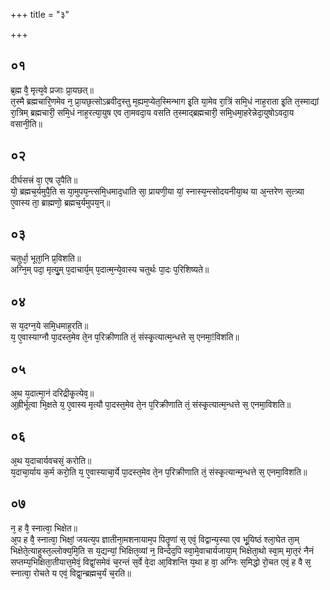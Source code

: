 +++
title = "३"

+++
## ०१
ब्र᳘ह्म वै᳘ मृत्य᳘वे प्रजाः प्रा᳘यछत्॥  
त᳘स्मै ब्रह्मचारि᳘णमेव न᳘ प्रा᳘यछ᳘त्सोऽब्रवीद᳘स्तु म᳘ह्यम᳘प्येत᳘स्मिन्भाग इ᳘ति या᳘मेव रा᳘त्रिं समि᳘धं नाह᳘राता इ᳘ति त᳘स्माद्यां रा᳘त्रिम् ब्रह्मचारी᳘ समि᳘धं नाह᳘रत्या᳘युष एव ता᳘मवदा᳘य वसति त᳘स्माद्ब्रह्मचारी᳘ समि᳘धमा᳘हरेन्नेदा᳘युषोऽवदा᳘य वसानी᳘ति॥  
## ०२
दीर्घसत्त्रं वा᳘ एष उ᳘पैति॥  
यो᳘ ब्रह्मच᳘र्यमुपै᳘ति स या᳘मुपय᳘न्त्समि᳘धमाद᳘धाति सा᳘ प्रायणी᳘या यां᳘ स्नास्य᳘न्त्सोदयनीया᳘थ या अ᳘न्तरेण स᳘त्त्र्या ए᳘वास्य ता᳘ ब्राह्मणो᳘ ब्रह्मच᳘र्यमुपय᳘न्॥  
## ०३
चतुर्धा᳘ भूता᳘नि प्र᳘विशति॥  
अग्नि᳘म् पदा᳘ मृत्यु᳘म् प᳘दाचार्य᳘म् प᳘दात्म᳘न्ये᳘वास्य चतुर्थः पा᳘दः प᳘रिशिष्यते॥  
## ०४
स य᳘दग्न᳘ये समि᳘धमाह᳘रति॥  
य᳘ ए᳘वास्याग्नौ पा᳘दस्त᳘मेव ते᳘न प᳘रिक्रीणाति तं᳘ संस्कृ᳘त्यात्म᳘न्धत्ते स᳘ एनमा᳘!विशति॥  
## ०५
अ᳘थ य᳘दात्मा᳘नं दरिद्रीकृ᳘त्येव᳘॥  
अ᳘ह्रीर्भूत्वा भि᳘क्षते य᳘ ए᳘वास्य मृत्यौ पा᳘दस्त᳘मेव ते᳘न प᳘रिक्रीणाति तं᳘ संस्कृ᳘त्यात्म᳘न्धत्ते स᳘ एनमा᳘विशति॥  
## ०६
अ᳘थ य᳘दाचार्यवचसं᳘ करोति॥  
य᳘दाचा᳘र्याय क᳘र्म करो᳘ति य᳘ ए᳘वास्याचा᳘र्ये पा᳘दस्त᳘मेव ते᳘न प᳘रिक्रीणाति तं᳘ संस्कृ᳘त्यान्म᳘न्धत्ते स᳘ एनमा᳘विशति॥  
## ०७
न᳘ ह वै᳘ स्नात्वा᳘ भिक्षेत॥  
अ᳘प ह वै᳘ स्नात्वा᳘ भिक्षां᳘ जयत्य᳘प ज्ञातीना᳘मशनायाम᳘प पितॄणां स᳘ एवं᳘ विद्वान्य᳘स्या एव भू᳘यिष्ठं श्ला᳘घेत ता᳘म् भिक्षेते᳘त्याहुस्त᳘ल्लोक्य᳘मि᳘ति स य᳘द्यन्यां᳘ भिक्षित᳘व्यां न᳘ विन्देद᳘पि स्वा᳘मे᳘वाचार्यजाया᳘म् भिक्षेता᳘थो स्वा᳘म् मा᳘त᳘रं नैनं सप्तम्य᳘भिक्षिता᳘तीयात्त᳘मेवं᳘ विद्वां᳘समेवं च᳘रन्तं स᳘र्वे वे᳘दा आ᳘विशन्ति य᳘था ह वा᳘ अग्निः स᳘मिद्धो रो᳘चत एवं᳘ ह वै स᳘ स्नात्वा᳘ रोचते य एवं᳘ विद्वा᳘न्ब्रह्मच᳘र्यं च᳘रति॥  